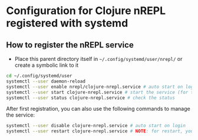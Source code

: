 # Configuration for Clojure nREPL registered with systemd

## How to register the nREPL service

- Place this parent directory itself in `~/.config/systemd/user/nrepl/` or create a symbolic link to it

```bash
cd ~/.config/systemd/user
systemctl --user daemon-reload
systemctl --user enable nrepl/clojure-nrepl.service # auto start on login
systemctl --user start clojure-nrepl.service # start the service (for this login session)
systemctl --user status clojure-nrepl.service # check the status
```

After first registration, you can also use the following commands to manage the service:

```bash
systemctl --user disable clojure-nrepl.service # auto start on login
systemctl --user restart clojure-nrepl.service # NOTE: for restart, you need to stop it first
```
